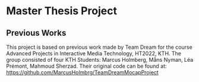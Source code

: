 # Master Thesis Project

## Previous Works
This project is based on previous work made by Team Dream for the course Advanced Projects in Interactive Media Technology, HT2022, KTH. The group consisted of four KTH Students: Marcus Holmberg, Måns Nyman, Léa Prémont, Mahmoud Sherzad. Their original code can be found at: https://github.com/MarcusHolmbrg/TeamDreamMocapProject



